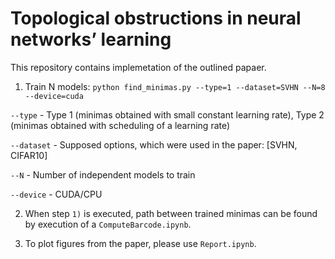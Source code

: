 # Topological obstructions in neural networks’ learning

This repository contains implemetation of the outlined papaer.

1) Train N models: `python find_minimas.py --type=1 --dataset=SVHN --N=8 --device=cuda`

`--type` - Type 1 (minimas obtained with small constant learning rate), Type 2 (minimas obtained with scheduling of a learning rate)

`--dataset` - Supposed options, which were used in the paper: [SVHN, CIFAR10]

`--N` - Number of independent models to train

`--device` - CUDA/CPU

2) When step `1)` is executed, path between trained minimas can be found by execution of a `ComputeBarcode.ipynb`.

3) To plot figures from the paper, please use `Report.ipynb`.